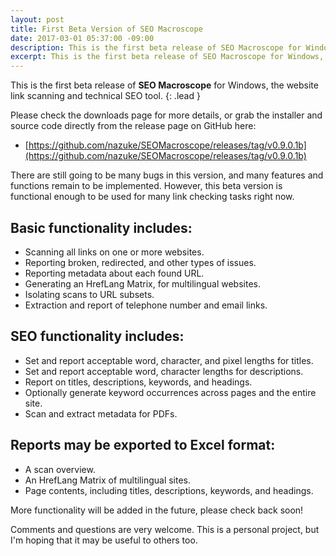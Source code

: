 ```yaml
---
layout: post
title: First Beta Version of SEO Macroscope
date: 2017-03-01 05:37:00 -09:00
description: This is the first beta release of SEO Macroscope for Windows, the website link scanning and technical SEO tool.
excerpt: This is the first beta release of SEO Macroscope for Windows, the website link scanning and technical SEO tool.
---
```


This is the first beta release of **SEO Macroscope** for Windows, the website link scanning and technical SEO tool.
{: .lead }

Please check the downloads page for more details, or grab the installer and source code directly from the release page on GitHub here:

* [https://github.com/nazuke/SEOMacroscope/releases/tag/v0.9.0.1b](https://github.com/nazuke/SEOMacroscope/releases/tag/v0.9.0.1b)

There are still going to be many bugs in this version, and many features and functions remain to be implemented. However, this beta version is functional enough to be used for many link checking tasks right now.

## Basic functionality includes:

* Scanning all links on one or more websites.
* Reporting broken, redirected, and other types of issues.
* Reporting metadata about each found URL.
* Generating an HrefLang Matrix, for multilingual websites.
* Isolating scans to URL subsets.
* Extraction and report of telephone number and email links.

## SEO functionality includes:

* Set and report acceptable word, character, and pixel lengths for titles.
* Set and report acceptable word, character lengths for descriptions.
* Report on titles, descriptions, keywords, and headings.
* Optionally generate keyword occurrences across pages and the entire site.
* Scan and extract metadata for PDFs.

## Reports may be exported to Excel format:

* A scan overview.
* An HrefLang Matrix of multilingual sites.
* Page contents, including titles, descriptions, keywords, and headings.

More functionality will be added in the future, please check back soon!

Comments and questions are very welcome. This is a personal project, but I'm hoping that it may be useful to others too.
